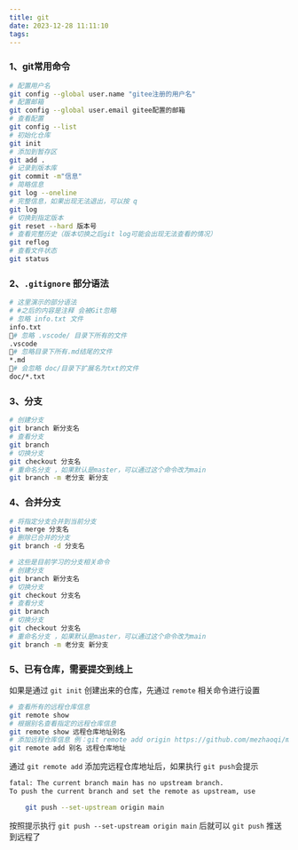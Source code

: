 ```yaml
---
title: git
date: 2023-12-28 11:11:10
tags:
---
```


### 1、git常用命令
``` bash
# 配置用户名
git config --global user.name "gitee注册的用户名"
# 配置邮箱
git config --global user.email gitee配置的邮箱
# 查看配置
git config --list
# 初始化仓库
git init
# 添加到暂存区
git add .
# 记录到版本库
git commit -m"信息"
# 简略信息
git log --oneline
# 完整信息，如果出现无法退出，可以按 q
git log
# 切换到指定版本
git reset --hard 版本号
# 查看完整历史（版本切换之后git log可能会出现无法查看的情况）
git reflog
# 查看文件状态
git status
```
### 2、`.gitignore` 部分语法
``` bash
# 这里演示的部分语法
# #之后的内容是注释 会被Git忽略
# 忽略 info.txt 文件
info.txt
# 忽略 .vscode/ 目录下所有的文件
.vscode
# 忽略目录下所有.md结尾的文件
*.md
# 会忽略 doc/目录下扩展名为txt的文件
doc/*.txt
```

### 3、分支
``` bash
# 创建分支
git branch 新分支名
# 查看分支
git branch
# 切换分支
git checkout 分支名
# 重命名分支 ，如果默认是master，可以通过这个命令改为main
git branch -m 老分支 新分支
```

### 4、合并分支
``` bash
# 将指定分支合并到当前分支
git merge 分支名
# 删除已合并的分支
git branch -d 分支名

# 这些是目前学习的分支相关命令
# 创建分支
git branch 新分支名
# 切换分支
git checkout 分支名
# 查看分支
git branch
# 切换分支
git checkout 分支名
# 重命名分支 ，如果默认是master，可以通过这个命令改为main
git branch -m 老分支 新分支
```

### 5、已有仓库，需要提交到线上
如果是通过 `git init` 创建出来的仓库，先通过 `remote` 相关命令进行设置
``` bash
# 查看所有的远程仓库信息
git remote show
# 根据别名查看指定的远程仓库信息
git remote show 远程仓库地址别名
# 添加远程仓库信息 例：git remote add origin https://github.com/mezhaoqi/mezhaoqi.github.io.git
git remote add 别名 远程仓库地址
```

通过 `git remote add` 添加完远程仓库地址后，如果执行 `git push`会提示
``` bash
fatal: The current branch main has no upstream branch.
To push the current branch and set the remote as upstream, use

    git push --set-upstream origin main
```
按照提示执行 `git push --set-upstream origin main` 后就可以 `git push` 推送到远程了